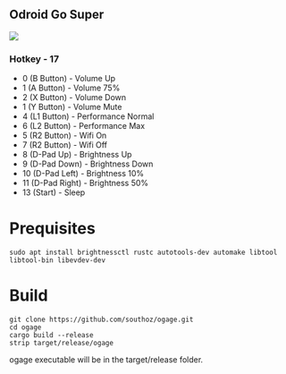 ## Odroid Go Super
![](https://github.com/southoz/RetroOZ/blob/main/wiki/images/Buttons_OGS.png)
### Hotkey - 17
* 0 (B Button) - Volume Up
* 1 (A Button) - Volume 75%
* 2 (X Button) - Volume Down
* 1 (Y Button) - Volume Mute
* 4 (L1 Button) - Performance Normal
* 6 (L2 Button) - Performance Max
* 5 (R2 Button) - Wifi On
* 7 (R2 Button) - Wifi Off
* 8 (D-Pad Up) - Brightness Up
* 9 (D-Pad Down) - Brightness Down
* 10 (D-Pad Left) - Brightness 10%
* 11 (D-Pad Right) - Brightness 50%
* 13 (Start) - Sleep

Prequisites
===========
```
sudo apt install brightnessctl rustc autotools-dev automake libtool libtool-bin libevdev-dev
```

Build
=====
```
git clone https://github.com/southoz/ogage.git
cd ogage
cargo build --release
strip target/release/ogage
```
ogage executable will be in the target/release folder.
